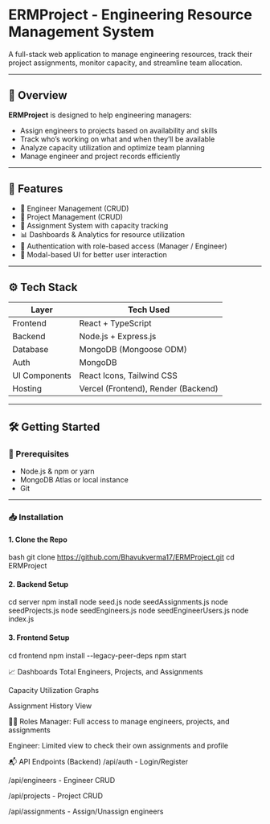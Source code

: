 # ERMProject - Engineering Resource Management System

A full-stack web application to manage engineering resources, track their project assignments, monitor capacity, and streamline team allocation.

---

## 📌 Overview

**ERMProject** is designed to help engineering managers:

- Assign engineers to projects based on availability and skills  
- Track who’s working on what and when they’ll be available  
- Analyze capacity utilization and optimize team planning  
- Manage engineer and project records efficiently

---

## 🚀 Features

- 👥 Engineer Management (CRUD)  
- 🧠 Project Management (CRUD)  
- 🔄 Assignment System with capacity tracking  
- 📊 Dashboards & Analytics for resource utilization  
- 🔐 Authentication with role-based access (Manager / Engineer)  
- 📂 Modal-based UI for better user interaction

---

## ⚙️ Tech Stack

| Layer         | Tech Used                     |
|---------------|-------------------------------|
| Frontend      | React + TypeScript            |
| Backend       | Node.js + Express.js          |
| Database      | MongoDB (Mongoose ODM)        |
| Auth          | MongoDB                       |
| UI Components | React Icons, Tailwind CSS     |
| Hosting       | Vercel (Frontend), Render (Backend) |

---

## 🛠️ Getting Started

### 🔧 Prerequisites

- Node.js & npm or yarn  
- MongoDB Atlas or local instance  
- Git

---

### 📥 Installation

#### 1. Clone the Repo

bash
git clone https://github.com/Bhavukverma17/ERMProject.git
cd ERMProject

#### 2. Backend Setup
cd server
npm install
node seed.js
node seedAssignments.js
node seedProjects.js
node seedEngineers.js
node seedEngineerUsers.js
node index.js

#### 3. Frontend Setup
cd frontend
npm install --legacy-peer-deps
npm start

📈 Dashboards
Total Engineers, Projects, and Assignments

Capacity Utilization Graphs

Assignment History View

🧑‍💻 Roles
Manager: Full access to manage engineers, projects, and assignments

Engineer: Limited view to check their own assignments and profile

📬 API Endpoints (Backend)
/api/auth - Login/Register

/api/engineers - Engineer CRUD

/api/projects - Project CRUD

/api/assignments - Assign/Unassign engineers

